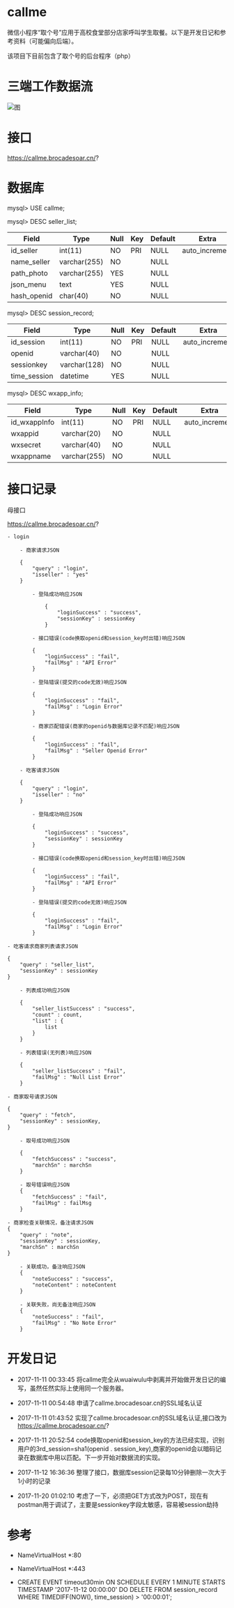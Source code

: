 # callme

微信小程序“取个号”应用于高校食堂部分店家呼叫学生取餐。以下是开发日记和参考资料（可能偏向后端）。

该项目下目前包含了取个号的后台程序（php）

# 三端工作数据流
![图](http://on-img.com/chart_image/59edea77e4b07162476d91fb.png)

# 接口

https://callme.brocadesoar.cn/?

# 数据库

mysql\> USE callme;

mysql\> DESC seller_list;

| Field           | Type         | Null | Key | Default | Extra           |
|-----------------|--------------|------|-----|---------|-----------------|
| id\_seller      | int(11)      | NO   | PRI | NULL    | auto\_increment |
| name\_seller    | varchar(255) | NO   |     | NULL    |                 |
| path\_photo     | varchar(255) | YES  |     | NULL    |                 |
| json\_menu      | text         | YES  |     | NULL    |                 |
| hash_openid     | char(40)     | NO   |     | NULL    |                 |

mysql\> DESC session_record;

| Field         | Type         | Null | Key | Default | Extra           |
|---------------|--------------|------|-----|---------|-----------------|
| id\_session   | int(11)      | NO   | PRI | NULL    | auto\_increment |
| openid        | varchar(40)  | NO   |     | NULL    |                 |
| sessionkey    | varchar(128) | NO   |     | NULL    |                 |
| time\_session | datetime     | YES  |     | NULL    |                 |

mysql\> DESC wxapp_info;

| Field         | Type         | Null | Key | Default | Extra           |
|---------------|--------------|------|-----|---------|-----------------|
| id\_wxappInfo | int(11)      | NO   | PRI | NULL    | auto\_increment |
| wxappid       | varchar(20)  | NO   |     | NULL    |                 |
| wxsecret      | varchar(40)  | NO   |     | NULL    |                 |
| wxappname     | varchar(255) | NO   |     | NULL    |                 |

# 接口记录

 母接口 

https://callme.brocadesoar.cn/?

	- login 

		- 商家请求JSON

		{
			"query" : "login",
			"isseller" : "yes"
		}

			- 登陆成功响应JSON

				{
					"loginSuccess" : "success",
					"sessionKey" : sessionKey
				}

			- 接口错误(code换取openid和session_key时出错)响应JSON

			{
				"loginSuccess" : "fail",
				"failMsg" : "API Error"
			}

			- 登陆错误(提交的code无效)响应JSON

			{
				"loginSuccess" : "fail",
				"failMsg" : "Login Error"
			}

			- 商家匹配错误(商家的openid与数据库记录不匹配)响应JSON

			{
				"loginSuccess" : "fail",
				"failMsg" : "Seller Openid Error"
			}

		- 吃客请求JSON

		{
			"query" : "login",
			"isseller" : "no"
		}

			- 登陆成功响应JSON

			{
				"loginSuccess" : "success",
				"sessionKey" : sessionKey
			}

			- 接口错误(code换取openid和session_key时出错)响应JSON

			{
				"loginSuccess" : "fail",
				"failMsg" : "API Error"
			}

			- 登陆错误(提交的code无效)响应JSON

			{
				"loginSuccess" : "fail",
				"failMsg" : "Login Error"
			}

	- 吃客请求商家列表请求JSON

	{
		"query" : "seller_list",
		"sessionKey" : sessionKey
	}

		- 列表成功响应JSON

		{
			"seller_listSuccess" : "success",
			"count" : count,
			"list" : {
				list
			}
		}

		- 列表错误(无列表)响应JSON

		{
			"seller_listSuccess" : "fail",
			"failMsg" : "Null List Error"
		}

	- 商家取号请求JSON

	{
		"query" : "fetch",
		"sessionKey" : sessionKey,
	}

		- 取号成功响应JSON

		{
			"fetchSuccess" : "success",
			"marchSn" : marchSn
		}

		- 取号错误响应JSON
		{
			"fetchSuccess" : "fail",
			"failMsg" : failMsg
		}

	- 商家检查关联情况，备注请求JSON
	{
		"query" : "note",
		"sessionKey" : sessionKey,
		"marchSn" : marchSn
	}

		- 关联成功，备注响应JSON
		{
			"noteSuccess" : "success",
			"noteContent" : noteContent
		}

		- 关联失败，尚无备注响应JSON
		{
			"noteSuccess" : "fail",
			"failMsg" : "No Note Error"
		}

# 开发日记

+ 2017-11-11 00:33:45 将callme完全从wuaiwulu中剥离并开始做开发日记的编写，虽然任然实际上使用同一个服务器。

+ 2017-11-11 00:54:48 申请了callme.brocadesoar.cn的SSL域名认证

+ 2017-11-11 01:43:52 实现了callme.brocadesoar.cn的SSL域名认证,接口改为 https://callme.brocadesoar.cn/?

+ 2017-11-11 20:52:54 code换取openid和session_key的方法已经实现，识别用户的3rd_session=sha1(openid . session_key),商家的openid会以暗码记录在数据库中用以匹配。下一步开始对数据流的实现。

+ 2017-11-12 16:36:36 整理了接口，数据库session记录每10分钟删除一次大于1小时的记录

+ 2017-11-20 01:02:10 考虑了一下，必须把GET方式改为POST，现在有postman用于调试了，主要是sessionkey字段太敏感，容易被session劫持

# 参考

+ NameVirtualHost *:80

+ NameVirtualHost *:443

+ CREATE EVENT timeout30min ON SCHEDULE EVERY 1 MINUTE STARTS TIMESTAMP '2017-11-12 00:00:00' DO DELETE FROM session_record WHERE TIMEDIFF(NOW(), time_session) > '00:00:01';

